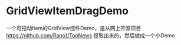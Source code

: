 GridViewItemDragDemo
====================

一个可拖动Item的GridView控件Demo，是从网上开源项目 https://github.com/Rano1/TopNews 提取出来的，然后做成一个小Demo
